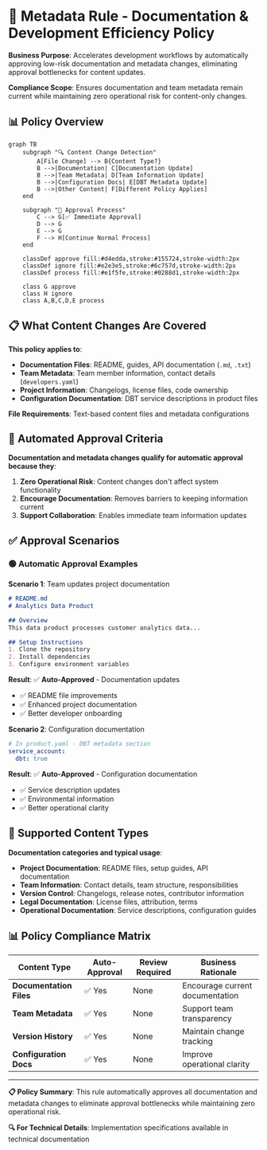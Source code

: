 # 📄 Metadata Rule - Documentation & Development Efficiency Policy

**Business Purpose**: Accelerates development workflows by automatically approving low-risk documentation and metadata changes, eliminating approval bottlenecks for content updates.

**Compliance Scope**: Ensures documentation and team metadata remain current while maintaining zero operational risk for content-only changes.

## 📊 Policy Overview

```mermaid
graph TB
    subgraph "🔍 Content Change Detection"
        A[File Change] --> B{Content Type?}
        B -->|Documentation| C[Documentation Update]
        B -->|Team Metadata| D[Team Information Update]
        B -->|Configuration Docs| E[DBT Metadata Update]
        B -->|Other Content| F[Different Policy Applies]
    end
    
    subgraph "🎯 Approval Process"
        C --> G[✅ Immediate Approval]
        D --> G
        E --> G
        F --> H[Continue Normal Process]
    end
    
    classDef approve fill:#d4edda,stroke:#155724,stroke-width:2px
    classDef ignore fill:#e2e3e5,stroke:#6c757d,stroke-width:2px
    classDef process fill:#e1f5fe,stroke:#0288d1,stroke-width:2px
    
    class G approve
    class H ignore
    class A,B,C,D,E process
```

## 📋 What Content Changes Are Covered

**This policy applies to**:
- **Documentation Files**: README, guides, API documentation (`.md`, `.txt`)
- **Team Metadata**: Team member information, contact details (`developers.yaml`)
- **Project Information**: Changelogs, license files, code ownership
- **Configuration Documentation**: DBT service descriptions in product files

**File Requirements**: Text-based content files and metadata configurations

## 🤖 Automated Approval Criteria

**Documentation and metadata changes qualify for automatic approval because they**:

1. **Zero Operational Risk**: Content changes don't affect system functionality
2. **Encourage Documentation**: Removes barriers to keeping information current
3. **Support Collaboration**: Enables immediate team information updates

## ✅ Approval Scenarios

### 🟢 Automatic Approval Examples

**Scenario 1**: Team updates project documentation
```markdown
# README.md
# Analytics Data Product

## Overview
This data product processes customer analytics data...

## Setup Instructions  
1. Clone the repository
2. Install dependencies  
3. Configure environment variables
```

**Result**: ✅ **Auto-Approved** - Documentation updates
- ✅ README file improvements
- ✅ Enhanced project documentation
- ✅ Better developer onboarding

**Scenario 2**: Configuration documentation
```yaml
# In product.yaml - DBT metadata section
service_account:
  dbt: true
```

**Result**: ✅ **Auto-Approved** - Configuration documentation
- ✅ Service description updates
- ✅ Environmental information
- ✅ Better operational clarity

## 🔧 Supported Content Types

**Documentation categories and typical usage**:

- **Project Documentation**: README files, setup guides, API documentation
- **Team Information**: Contact details, team structure, responsibilities  
- **Version Control**: Changelogs, release notes, contributor information
- **Legal Documentation**: License files, attribution, terms
- **Operational Documentation**: Service descriptions, configuration guides

## 📊 Policy Compliance Matrix

| **Content Type** | **Auto-Approval** | **Review Required** | **Business Rationale** |
|------------------|-------------------|-------------------|----------------------|
| **Documentation Files** | ✅ Yes | None | Encourage current documentation |
| **Team Metadata** | ✅ Yes | None | Support team transparency |
| **Version History** | ✅ Yes | None | Maintain change tracking |
| **Configuration Docs** | ✅ Yes | None | Improve operational clarity |


---

**📋 Policy Summary**: This rule automatically approves all documentation and metadata changes to eliminate approval bottlenecks while maintaining zero operational risk.

**🔍 For Technical Details**: Implementation specifications available in technical documentation